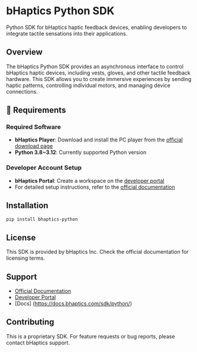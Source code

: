 # bHaptics Python SDK

Python SDK for bHaptics haptic feedback devices, enabling developers to integrate tactile sensations into their applications.

## Overview

The bHaptics Python SDK provides an asynchronous interface to control bHaptics haptic devices, including vests, gloves, and other tactile feedback hardware. This SDK allows you to create immersive experiences by sending haptic patterns, controlling individual motors, and managing device connections.

## 🔧 Requirements

### Required Software
- **bHaptics Player**: Download and install the PC player from the [official download page](https://www.bhaptics.com/support/downloads)
- **Python 3.8~3.12**: Currently supported Python version

### Developer Account Setup
- **bHaptics Portal**: Create a workspace on the [developer portal](https://developer.bhaptics.com/)
- For detailed setup instructions, refer to the [official documentation](https://docs.bhaptics.com/portal/)

## Installation

```bash
pip install bhaptics-python
```

## License

This SDK is provided by bHaptics Inc. Check the official documentation for licensing terms.

## Support

- [Official Documentation](https://docs.bhaptics.com)
- [Developer Portal](https://developer.bhaptics.com)
- [Docs] (https://docs.bhaptics.com/sdk/python/)

## Contributing

This is a proprietary SDK. For feature requests or bug reports, please contact bHaptics support.
